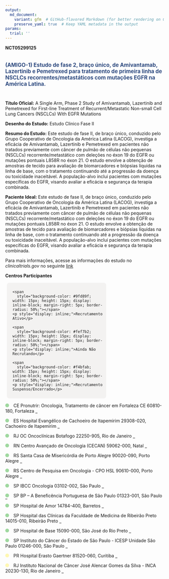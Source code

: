 ```yaml
---
output: 
  md_document:
    variant: gfm  # GitHub-flavored Markdown (for better rendering on GitHub)
    preserve_yaml: true  # Keep YAML metadata in the output
params:
  trial: ''
---
```


**NCT05299125**

<div style="padding: 5px 5px 5px 0px; font-size: 1.20em; font-weight: bold; color: #2E4A7F; text-align: left; margin-bottom: 20px">

(AMIGO-1) Estudo de fase 2, braço único, de Amivantamab, Lazertinib e
Pemetrexed para tratamento de primeira linha de NSCLCs
recorrentes/metastáticos com mutações EGFR na América Latina.

</div>

**Título Oficial:** A Single Arm, Phase 2 Study of Amivantamab,
Lazertinib and Pemetrexed for First-line Treatment of
Recurrent/Metastatic Non-small Cell Lung Cancers (NSCLCs) With EGFR
Mutations

**Desenho do Estudo:** Estudo Clinico Fase II

**Resumo do Estudo:** Este estudo de fase II, de braço único, conduzido
pelo Grupo Cooperativo de Oncologia da América Latina (LACOG), investiga
a eficácia de Amivantamab, Lazertinib e Pemetrexed em pacientes não
tratados previamente com câncer de pulmão de células não pequenas
(NSCLCs) recorrente/metastático com deleções no éxon 19 do EGFR ou
mutações pontuais L858R no éxon 21. O estudo envolve a obtenção de
amostras de tecido para avaliação de biomarcadores e biópsias líquidas
na linha de base, com o tratamento continuando até a progressão da
doença ou toxicidade inaceitável. A população-alvo inclui pacientes com
mutações específicas do EGFR, visando avaliar a eficácia e segurança da
terapia combinada.

**Paciente Ideal:** Este estudo de fase II, de braço único, conduzido
pelo Grupo Cooperativo de Oncologia da América Latina (LACOG), investiga
a eficácia de Amivantamab, Lazertinib e Pemetrexed em pacientes não
tratados previamente com câncer de pulmão de células não pequenas
(NSCLCs) recorrente/metastático com deleções no éxon 19 do EGFR ou
mutações pontuais L858R no éxon 21. O estudo envolve a obtenção de
amostras de tecido para avaliação de biomarcadores e biópsias líquidas
na linha de base, com o tratamento continuando até a progressão da
doença ou toxicidade inaceitável. A população-alvo inclui pacientes com
mutações específicas do EGFR, visando avaliar a eficácia e segurança da
terapia combinada.

Para mais informações, acesse as informações do estudo no
*clinicaltrials.gov* no seguinte
[link](https://clinicaltrials.gov/ct2/show/NCT05299125)

**Centros Participantes**

<div style="margin-bottom: 8px; margin-left: 5px; padding: 8px; max-width: 300px; background-color: #f3f2f1; border-radius: 8px;">

<div style="margin-left: 10px;">

    <span 
      style="background-color: #9fd89f; width: 15px; height: 15px; display: inline-block; margin-right: 5px; border-radius: 50%;"></span>
    <p style="display: inline;">Recrutamento Ativo</p>

</div>

<div style="margin-left: 10px;">

    <span 
      style="background-color: #fef7b2; width: 15px; height: 15px; display: inline-block; margin-right: 5px; border-radius: 50%;"></span>
    <p style="display: inline;">Ainda Não Recrutando</p>

</div>

<div style="margin-left: 10px;">

    <span 
      style="background-color: #f4bfab; width: 15px; height: 15px; display: inline-block; margin-right: 5px; border-radius: 50%;"></span>
    <p style="display: inline;">Recrutamento Suspenso/Encerrado</p>

</div>

</div>

<span style="display: inline-block; width: 12px; height: 12px; border-radius: 50%; margin-right: 10px; padding-bottom: 0px; background-color: #9fd89f;"></span>
CE Pronutrir: Oncologia, Tratamento de câncer em Fortaleza CE 60810-180,
Fortaleza
<span style="color: #2E4A7F; text-decoration: none; font-weight: 500; font-size: 0.8">[REPORTAR
ERRO](https://flazar.shinyapps.io/formsapp?study_nct_id=NCT05299125&location_id=PRONUTRIRONCOLOGIAENUTRICAOFORTALEZACEARA60810180BRAZIL&location_full_name=Pronutrir%3A%20Oncologia%2C%20Tratamento%20de%20c%C3%A2ncer%20em%20Fortaleza%20CE%2C%2060810-180%2C%20Fortaleza&form_type=Reportar%20Erro)</span>

<span style="display: inline-block; width: 12px; height: 12px; border-radius: 50%; margin-right: 10px; padding-bottom: 0px; background-color: #9fd89f;"></span>
ES Hospital Evangélico de Cachoeiro de Itapemirim 29308-020, Cachoeiro
de Itapemirim
<span style="color: #2E4A7F; text-decoration: none; font-weight: 500; font-size: 0.8">[REPORTAR
ERRO](https://flazar.shinyapps.io/formsapp?study_nct_id=NCT05299125&location_id=HOSPITALEVANGELICODECACHOEIRODEITAPEMIRIMCACHOEIRODEITAPEMIRIMESPIRITOSANTO29308065BRAZIL&location_full_name=Hospital%20Evang%C3%A9lico%20de%20Cachoeiro%20de%20Itapemirim%2C%2029308-020%2C%20Cachoeiro%20de%20Itapemirim&form_type=Reportar%20Erro)</span>

<span style="display: inline-block; width: 12px; height: 12px; border-radius: 50%; margin-right: 10px; padding-bottom: 0px; background-color: #9fd89f;"></span>
RJ OC Oncoclínicas Botafogo 22250-905, Rio de Janeiro
<span style="color: #2E4A7F; text-decoration: none; font-weight: 500; font-size: 0.8">[REPORTAR
ERRO](https://flazar.shinyapps.io/formsapp?study_nct_id=NCT05299125&location_id=CENTRODETRATAMENTODETUMORESBOTAFOGOONCOCLINICASRIODEJANEIRO22250905BRAZIL&location_full_name=OC%20Oncocl%C3%ADnicas%20Botafogo%2C%2022250-905%2C%20Rio%20de%20Janeiro&form_type=Reportar%20Erro)</span>

<span style="display: inline-block; width: 12px; height: 12px; border-radius: 50%; margin-right: 10px; padding-bottom: 0px; background-color: #9fd89f;"></span>
RN Centro Avançado de Oncologia (CECAN) 59062-000, Natal
<span style="color: #2E4A7F; text-decoration: none; font-weight: 500; font-size: 0.8">[REPORTAR
ERRO](https://flazar.shinyapps.io/formsapp?study_nct_id=NCT05299125&location_id=LIGANORTERIOGRANDENSECONTRAOCANCERNATALRIOGRANDEDONORTE59062000BRAZIL&location_full_name=Centro%20Avan%C3%A7ado%20de%20Oncologia%20%28CECAN%29%2C%2059062-000%2C%20Natal&form_type=Reportar%20Erro)</span>

<span style="display: inline-block; width: 12px; height: 12px; border-radius: 50%; margin-right: 10px; padding-bottom: 0px; background-color: #9fd89f;"></span>
RS Santa Casa de Misericórdia de Porto Alegre 90020-090, Porto Alegre
<span style="color: #2E4A7F; text-decoration: none; font-weight: 500; font-size: 0.8">[REPORTAR
ERRO](https://flazar.shinyapps.io/formsapp?study_nct_id=NCT05299125&location_id=IRMANDADEDASANTACASADEMISERICORDIADEPORTOALEGREPORTOALEGRERIOGRANDEDOSUL90050170BRAZIL&location_full_name=Santa%20Casa%20de%20Miseric%C3%B3rdia%20de%20Porto%20Alegre%2C%2090020-090%2C%20Porto%20Alegre&form_type=Reportar%20Erro)</span>

<span style="display: inline-block; width: 12px; height: 12px; border-radius: 50%; margin-right: 10px; padding-bottom: 0px; background-color: #9fd89f;"></span>
RS Centro de Pesquisa em Oncologia - CPO HSL 90610-000, Porto Alegre
<span style="color: #2E4A7F; text-decoration: none; font-weight: 500; font-size: 0.8">[REPORTAR
ERRO](https://flazar.shinyapps.io/formsapp?study_nct_id=NCT05299125&location_id=CENTRODEPESQUISAEMONCOLOGIADOHOSPITALSAOLUCASDAPUCRSPORTOALEGRERIOGRANDEDOSUL91751443BRAZIL&location_full_name=Centro%20de%20Pesquisa%20em%20Oncologia%20-%20CPO%20HSL%2C%2090610-000%2C%20Porto%20Alegre&form_type=Reportar%20Erro)</span>

<span style="display: inline-block; width: 12px; height: 12px; border-radius: 50%; margin-right: 10px; padding-bottom: 0px; background-color: #9fd89f;"></span>
SP IBCC Oncologia 03102-002, São Paulo
<span style="color: #2E4A7F; text-decoration: none; font-weight: 500; font-size: 0.8">[REPORTAR
ERRO](https://flazar.shinyapps.io/formsapp?study_nct_id=NCT05299125&location_id=SAOCAMILOONCOLOGIASAOPAULO04014002BRAZIL&location_full_name=IBCC%20Oncologia%2C%2003102-002%2C%20S%C3%A3o%20Paulo&form_type=Reportar%20Erro)</span>

<span style="display: inline-block; width: 12px; height: 12px; border-radius: 50%; margin-right: 10px; padding-bottom: 0px; background-color: #9fd89f;"></span>
SP BP – A Beneficência Portuguesa de São Paulo 01323-001, São Paulo
<span style="color: #2E4A7F; text-decoration: none; font-weight: 500; font-size: 0.8">[REPORTAR
ERRO](https://flazar.shinyapps.io/formsapp?study_nct_id=NCT05299125&location_id=BPABENEFICENCIAPORTUGUESADESAOPAULOSAOPAULO01323030BRAZIL&location_full_name=BP%20%E2%80%93%20A%20Benefic%C3%AAncia%20Portuguesa%20de%20S%C3%A3o%20Paulo%2C%2001323-001%2C%20S%C3%A3o%20Paulo&form_type=Reportar%20Erro)</span>

<span style="display: inline-block; width: 12px; height: 12px; border-radius: 50%; margin-right: 10px; padding-bottom: 0px; background-color: #9fd89f;"></span>
SP Hospital de Amor 14784-400, Barretos
<span style="color: #2E4A7F; text-decoration: none; font-weight: 500; font-size: 0.8">[REPORTAR
ERRO](https://flazar.shinyapps.io/formsapp?study_nct_id=NCT05299125&location_id=HOSPITALDEAMORDEBARRETOSBARRETOSSAOPAULO14784400BRAZIL&location_full_name=Hospital%20de%20Amor%2C%2014784-400%2C%20Barretos&form_type=Reportar%20Erro)</span>

<span style="display: inline-block; width: 12px; height: 12px; border-radius: 50%; margin-right: 10px; padding-bottom: 0px; background-color: #9fd89f;"></span>
SP Hospital das Clínicas da Faculdade de Medicina de Ribeirão Preto
14015-010, Ribeirão Preto
<span style="color: #2E4A7F; text-decoration: none; font-weight: 500; font-size: 0.8">[REPORTAR
ERRO](https://flazar.shinyapps.io/formsapp?study_nct_id=NCT05299125&location_id=HOSPITALDASCLINICASDAFACULDADEDEMEDICINADERIBEIRAOPRETOUSPRIBEIRAOPRETOSAOPAULO14015010BRAZIL&location_full_name=Hospital%20das%20Cl%C3%ADnicas%20da%20Faculdade%20de%20Medicina%20de%20Ribeir%C3%A3o%20Preto%2C%2014015-010%2C%20Ribeir%C3%A3o%20Preto&form_type=Reportar%20Erro)</span>

<span style="display: inline-block; width: 12px; height: 12px; border-radius: 50%; margin-right: 10px; padding-bottom: 0px; background-color: #9fd89f;"></span>
SP Hospital de Base 15090-000, São José do Rio Preto
<span style="color: #2E4A7F; text-decoration: none; font-weight: 500; font-size: 0.8">[REPORTAR
ERRO](https://flazar.shinyapps.io/formsapp?study_nct_id=NCT05299125&location_id=HOSPITALDEBASEDESAOJOSEDORIOPRETOSAOJOSEDORIOPRETOSAOPAULO15090000BRAZIL&location_full_name=Hospital%20de%20Base%2C%2015090-000%2C%20S%C3%A3o%20Jos%C3%A9%20do%20Rio%20Preto&form_type=Reportar%20Erro)</span>

<span style="display: inline-block; width: 12px; height: 12px; border-radius: 50%; margin-right: 10px; padding-bottom: 0px; background-color: #9fd89f;"></span>
SP Instituto do Câncer do Estado de São Paulo - ICESP Unidade São Paulo
01246-000, São Paulo
<span style="color: #2E4A7F; text-decoration: none; font-weight: 500; font-size: 0.8">[REPORTAR
ERRO](https://flazar.shinyapps.io/formsapp?study_nct_id=NCT05299125&location_id=ICESPINSTITUTODOCANCERDOESTADODESAOPAULOSAOPAULO01246000BRAZIL&location_full_name=Instituto%20do%20C%C3%A2ncer%20do%20Estado%20de%20S%C3%A3o%20Paulo%20-%20ICESP%20Unidade%20S%C3%A3o%20Paulo%2C%2001246-000%2C%20S%C3%A3o%20Paulo&form_type=Reportar%20Erro)</span>

<span style="display: inline-block; width: 12px; height: 12px; border-radius: 50%; margin-right: 10px; padding-bottom: 0px; background-color: #fef7b2;"></span>
PR Hospital Erasto Gaertner 81520-060, Curitiba
<span style="color: #2E4A7F; text-decoration: none; font-weight: 500; font-size: 0.8">[REPORTAR
ERRO](https://flazar.shinyapps.io/formsapp?study_nct_id=NCT05299125&location_id=HOSPITALERASTOGAERTNERCURITIBAPARANA81520060BRAZIL&location_full_name=Hospital%20Erasto%20Gaertner%2C%2081520-060%2C%20Curitiba&form_type=Reportar%20Erro)</span>

<span style="display: inline-block; width: 12px; height: 12px; border-radius: 50%; margin-right: 10px; padding-bottom: 0px; background-color: #fef7b2;"></span>
RJ Instituto Nacional de Câncer José Alencar Gomes da Silva - INCA
20230-130, Rio de Janeiro
<span style="color: #2E4A7F; text-decoration: none; font-weight: 500; font-size: 0.8">[REPORTAR
ERRO](https://flazar.shinyapps.io/formsapp?study_nct_id=NCT05299125&location_id=INCAINSTITUTONACIONALDECANCERRIODEJANEIRO20230130BRAZIL&location_full_name=Instituto%20Nacional%20de%20C%C3%A2ncer%20Jos%C3%A9%20Alencar%20Gomes%20da%20Silva%20-%20INCA%2C%2020230-130%2C%20Rio%20de%20Janeiro&form_type=Reportar%20Erro)</span>
